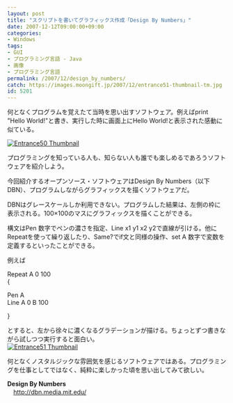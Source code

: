 ```yaml
---
layout: post
title: "スクリプトを書いてグラフィックス作成「Design By Numbers」"
date: 2007-12-12T09:00:00+09:00
categories:
- Windows
tags: 
- GUI
- プログラミング言語 - Java
- 画像
- プログラミング言語
permalink: /2007/12/design_by_numbers/
catch: https://images.moongift.jp/2007/12/entrance51-thumbnail-tm.jpg
id: 5201
---
```

何となくプログラムを覚えたて当時を思い出すソフトウェア。例えばprint "Hello World!"と書き、実行した時に画面上にHello World!と表示された感動に似ている。   
  
[![Entrance50 Thumbnail](https://images.moongift.jp/2007/12/entrance50-thumbnail-tm.jpg)](https://images.moongift.jp/2007/12/entrance50-thumbnail.png)  
  
プログラミングを知っている人も、知らない人も誰でも楽しめるであろうソフトウェアを紹介しよう。   
  
今回紹介するオープンソース・ソフトウェアはDesign By Numbers（以下DBN）、プログラムしながらグラフィックスを描くソフトウェアだ。   
<!--more-->  
DBNはグレースケールしか利用できない。プログラムした結果は、左側の枠に表示される。100×100のマスにグラフィックスを描くことができる。   
  
構文はPen 数字でペンの濃さを指定、Line x1 y1 x2 y2で直線が引ける。他にRepeatを使って繰り返したり、Same?でif文と同様の操作、set A 数字で変数を定義するといったことができる。   
  
例えば

Repeat A 0 100   
{

Pen A   
Line A 0 B 100

}

  
とすると、左から徐々に濃くなるグラデーションが描ける。ちょっとずつ書きながら試しつつ実行すると面白い。   
[![Entrance51 Thumbnail](https://images.moongift.jp/2007/12/entrance51-thumbnail-tm.jpg)](https://images.moongift.jp/2007/12/entrance51-thumbnail.png)  
  
何となくノスタルジックな雰囲気を感じるソフトウェアではある。プログラミングを仕事としてではなく、純粋に楽しかった頃を思い出してみて欲しい。   
  
**Design By Numbers**   
　[http://dbn.media.mit.edu/   
](http://dbn.media.mit.edu/)